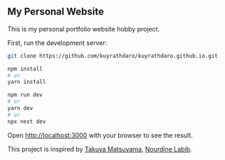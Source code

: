 ## My Personal Website

This is my personal portfolio website hobby project.

First, run the development server:

```bash
git clone https://github.com/kuyrathdaro/kuyrathdaro.github.io.git

npm install
# or
yarn install

npm run dev
# or
yarn dev
# or
npx next dev
```
Open [http://localhost:3000](http://localhost:3000) with your browser to see the result.

This project is inspired by [Takuya Matsuyama](https://www.craftz.dog/), [Nourdine Labib](https://blog.nourdinedev.com/).

